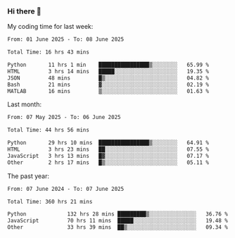 ### Hi there 👋

My coding time for last week:

<!--START_SECTION:week-->

```txt
From: 01 June 2025 - To: 08 June 2025

Total Time: 16 hrs 43 mins

Python       11 hrs 1 min    ████████████████▒░░░░░░░░   65.99 %
HTML         3 hrs 14 mins   █████░░░░░░░░░░░░░░░░░░░░   19.35 %
JSON         48 mins         █▒░░░░░░░░░░░░░░░░░░░░░░░   04.82 %
Bash         21 mins         ▓░░░░░░░░░░░░░░░░░░░░░░░░   02.19 %
MATLAB       16 mins         ▒░░░░░░░░░░░░░░░░░░░░░░░░   01.63 %
```

<!--END_SECTION:week-->

Last month:

<!--START_SECTION:month-->

```txt
From: 07 May 2025 - To: 06 June 2025

Total Time: 44 hrs 56 mins

Python       29 hrs 10 mins  ████████████████▒░░░░░░░░   64.91 %
HTML         3 hrs 23 mins   ██░░░░░░░░░░░░░░░░░░░░░░░   07.55 %
JavaScript   3 hrs 13 mins   █▓░░░░░░░░░░░░░░░░░░░░░░░   07.17 %
Other        2 hrs 17 mins   █▒░░░░░░░░░░░░░░░░░░░░░░░   05.11 %
```

<!--END_SECTION:month-->

The past year:

<!--START_SECTION:year-->

```txt
From: 07 June 2024 - To: 07 June 2025

Total Time: 360 hrs 21 mins

Python             132 hrs 28 mins █████████▒░░░░░░░░░░░░░░░   36.76 %
JavaScript         70 hrs 11 mins  █████░░░░░░░░░░░░░░░░░░░░   19.48 %
Other              33 hrs 39 mins  ██▒░░░░░░░░░░░░░░░░░░░░░░   09.34 %
```

<!--END_SECTION:year-->

